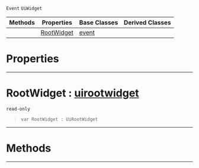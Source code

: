  `Event` `UiWidget`



|Methods|Properties|Base Classes|Derived Classes|
|---|---|---|---|
| |[ RootWidget](https://github.com/PlasmaEngine/PlasmaDocs/blob/master/code_reference/class_reference/uitransformupdateevent.markdown#rootwidget-plasma-engine-d)|[event](https://github.com/PlasmaEngine/PlasmaDocs/blob/master/code_reference/class_reference/event.markdown)| |


 #  Properties


---  
 #  RootWidget : [uirootwidget](https://github.com/PlasmaEngine/PlasmaDocs/blob/master/code_reference/class_reference/uirootwidget.markdown)

 `read-only`

> 
> ``` lang=cpp, name=Lightning
> var RootWidget : UiRootWidget


---  
 #  Methods


---  
 

 